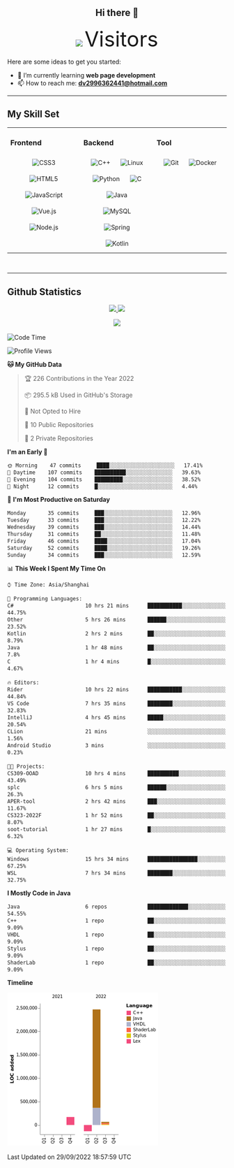 <div align="center">
	<h2>Hi there 👋</h2>
	<img width=40% src="https://profile-counter.glitch.me/ZephyrusZhang/count.svg"/>
    <font size=9>Visitors</font>
</div>

Here are some ideas to get you started:

- 🌱 I’m currently learning **web page development**
- 📫 How to reach me: **dv2996362441@hotmail.com**

---

## My Skill Set  
<table><tr><td valign="top" width="33%">



### Frontend  
<div align="center">  
<img style="margin: 10px" src="https://profilinator.rishav.dev/skills-assets/css3-original-wordmark.svg" alt="CSS3" height="50" />  
<img style="margin: 10px" src="https://profilinator.rishav.dev/skills-assets/html5-original-wordmark.svg" alt="HTML5" height="50" />  
<img style="margin: 10px" src="https://profilinator.rishav.dev/skills-assets/javascript-original.svg" alt="JavaScript" height="50" />  
<img style="margin: 10px" src="https://profilinator.rishav.dev/skills-assets/vuejs-original-wordmark.svg" alt="Vue.js" height="50" />  
<img style="margin: 10px" src="https://profilinator.rishav.dev/skills-assets/nodejs-original-wordmark.svg" alt="Node.js" height="50" />  
</div>

</td><td valign="top" width="33%">



### Backend  
<div align="center">  
<img style="margin: 10px" src="https://profilinator.rishav.dev/skills-assets/cplusplus-original.svg" alt="C++" height="50" />  
<img style="margin: 10px" src="https://profilinator.rishav.dev/skills-assets/linux-original.svg" alt="Linux" height="50" />  
<img style="margin: 10px" src="https://profilinator.rishav.dev/skills-assets/python-original.svg" alt="Python" height="50" />  
<img style="margin: 10px" src="https://profilinator.rishav.dev/skills-assets/c-original.svg" alt="C" height="50" />  
<img style="margin: 10px" src="https://profilinator.rishav.dev/skills-assets/java-original-wordmark.svg" alt="Java" height="50" />  
<img style="margin: 10px" src="https://profilinator.rishav.dev/skills-assets/mysql-original-wordmark.svg" alt="MySQL" height="50" />  
<img style="margin: 10px" src="https://profilinator.rishav.dev/skills-assets/springio-icon.svg" alt="Spring" height="50" />  
<img style="margin: 10px" src="https://profilinator.rishav.dev/skills-assets/kotlinlang-icon.svg" alt="Kotlin" height="50" />  
</div>

</td><td valign="top" width="33%">



### Tool

<div align="center">  
<img style="margin: 10px" src="https://profilinator.rishav.dev/skills-assets/git-scm-icon.svg" alt="Git" height="50" />  
<img style="margin: 10px" src="https://profilinator.rishav.dev/skills-assets/docker-original-wordmark.svg" alt="Docker" height="50" />  
</div>

</td></tr></table>  

<br/>

---

## Github Statistics

<p align="center">
  <a href="https://github.com/ZephyrusZhang">
  <img width="52.5%" src="https://github-readme-stats.vercel.app/api?username=ZephyrusZhang&show_icons=true&bg_color=0,ea6161,ffc64d,fffc4d,52fa5a&theme=graywhite&hide_border=true" />
    <img width="44.5%" src="https://github-readme-stats.vercel.app/api/top-langs?username=ZephyrusZhang&show_icons=true&locale=en&layout=compact&bg_color=0,52fa5a,4dfcff,c64dff&theme=graywhite" />
  </a>
</p>
<p align="center">
  <a href="https://github.com/ZephyrusZhang">
  <img src="https://activity-graph.herokuapp.com/graph?username=ZephyrusZhang&theme=redical"/>
  </a>
</p>


<!--START_SECTION:waka-->
![Code Time](http://img.shields.io/badge/Code%20Time-52%20hrs%2055%20mins-blue)

![Profile Views](http://img.shields.io/badge/Profile%20Views-19-blue)

**🐱 My GitHub Data** 

> 🏆 226 Contributions in the Year 2022
 > 
> 📦 295.5 kB Used in GitHub's Storage 
 > 
> 🚫 Not Opted to Hire
 > 
> 📜 10 Public Repositories 
 > 
> 🔑 2 Private Repositories  
 > 
**I'm an Early 🐤** 

```text
🌞 Morning    47 commits     ████░░░░░░░░░░░░░░░░░░░░░   17.41% 
🌆 Daytime    107 commits    ██████████░░░░░░░░░░░░░░░   39.63% 
🌃 Evening    104 commits    █████████░░░░░░░░░░░░░░░░   38.52% 
🌙 Night      12 commits     █░░░░░░░░░░░░░░░░░░░░░░░░   4.44%

```
📅 **I'm Most Productive on Saturday** 

```text
Monday       35 commits     ███░░░░░░░░░░░░░░░░░░░░░░   12.96% 
Tuesday      33 commits     ███░░░░░░░░░░░░░░░░░░░░░░   12.22% 
Wednesday    39 commits     ███░░░░░░░░░░░░░░░░░░░░░░   14.44% 
Thursday     31 commits     ██░░░░░░░░░░░░░░░░░░░░░░░   11.48% 
Friday       46 commits     ████░░░░░░░░░░░░░░░░░░░░░   17.04% 
Saturday     52 commits     ████░░░░░░░░░░░░░░░░░░░░░   19.26% 
Sunday       34 commits     ███░░░░░░░░░░░░░░░░░░░░░░   12.59%

```


📊 **This Week I Spent My Time On** 

```text
⌚︎ Time Zone: Asia/Shanghai

💬 Programming Languages: 
C#                       10 hrs 21 mins      ███████████░░░░░░░░░░░░░░   44.75% 
Other                    5 hrs 26 mins       ██████░░░░░░░░░░░░░░░░░░░   23.52% 
Kotlin                   2 hrs 2 mins        ██░░░░░░░░░░░░░░░░░░░░░░░   8.79% 
Java                     1 hr 48 mins        ██░░░░░░░░░░░░░░░░░░░░░░░   7.8% 
C                        1 hr 4 mins         █░░░░░░░░░░░░░░░░░░░░░░░░   4.67%

🔥 Editors: 
Rider                    10 hrs 22 mins      ███████████░░░░░░░░░░░░░░   44.84% 
VS Code                  7 hrs 35 mins       ████████░░░░░░░░░░░░░░░░░   32.83% 
IntelliJ                 4 hrs 45 mins       █████░░░░░░░░░░░░░░░░░░░░   20.54% 
CLion                    21 mins             ░░░░░░░░░░░░░░░░░░░░░░░░░   1.56% 
Android Studio           3 mins              ░░░░░░░░░░░░░░░░░░░░░░░░░   0.23%

🐱‍💻 Projects: 
CS309-OOAD               10 hrs 4 mins       ██████████░░░░░░░░░░░░░░░   43.49% 
splc                     6 hrs 5 mins        ██████░░░░░░░░░░░░░░░░░░░   26.3% 
APER-tool                2 hrs 42 mins       ███░░░░░░░░░░░░░░░░░░░░░░   11.67% 
CS323-2022F              1 hr 52 mins        ██░░░░░░░░░░░░░░░░░░░░░░░   8.07% 
soot-tutorial            1 hr 27 mins        █░░░░░░░░░░░░░░░░░░░░░░░░   6.32%

💻 Operating System: 
Windows                  15 hrs 34 mins      ████████████████░░░░░░░░░   67.25% 
WSL                      7 hrs 34 mins       ████████░░░░░░░░░░░░░░░░░   32.75%

```

**I Mostly Code in Java** 

```text
Java                     6 repos             █████████████░░░░░░░░░░░░   54.55% 
C++                      1 repo              ██░░░░░░░░░░░░░░░░░░░░░░░   9.09% 
VHDL                     1 repo              ██░░░░░░░░░░░░░░░░░░░░░░░   9.09% 
Stylus                   1 repo              ██░░░░░░░░░░░░░░░░░░░░░░░   9.09% 
ShaderLab                1 repo              ██░░░░░░░░░░░░░░░░░░░░░░░   9.09%

```


**Timeline**

![Chart not found](https://raw.githubusercontent.com/ZephyrusZhang/ZephyrusZhang/main/charts/bar_graph.png) 


 Last Updated on 29/09/2022 18:57:59 UTC
<!--END_SECTION:waka-->
